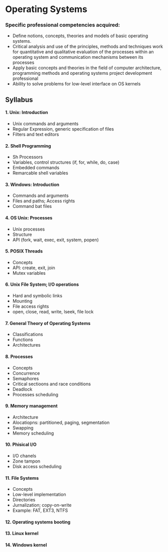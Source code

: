 # Operating Systems

### Specific professional competencies acquired:
- Define notions, concepts, theories and models of basic operating systems.
- Critical analysis and use of the principles, methods and techniques work for quantitative
and qualitative evaluation of the processes within an operating system and communication
mechanisms between its processes
- Apply basic concepts and theories in the field of computer architecture, programming
methods and operating systems project development professional
- Ability to solve problems for low-level interface on OS kernels

## Syllabus
#### 1. Unix: Introduction
- Unix commands and arguments
- Regular Expression, generic specification of files
- Filters and text editors

#### 2. Shell Programming
- Sh Processors
- Variables, control structures (if, for, while, do, case)
- Embedded commands
- Remarcable shell variables

#### 3. Windows: Introduction
- Commands and arguments
- Files and paths; Access rights
- Command bat files

#### 4. OS Unix: Processes
- Unix processes
- Structure
- API (fork, wait, exec, exit, system, popen)

#### 5. POSIX Threads
- Concepts
- API: create, exit, join
- Mutex variables

#### 6. Unix File System; I/O operations
- Hard and symbolic links
- Mounting
- File access rights
- open, close, read, write, lseek, file lock

#### 7. General Theory of Operating Systems
- Classifications
- Functions
- Architectures

#### 8. Processes
- Concepts
- Concurrence
- Semaphores
- Critical sectioons and race conditions
- Deadlock
- Processes scheduling

#### 9. Memory management
- Architecture
- Alocatiopns: partitioned, paging, segmentation
- Swapping
- Memory scheduling

#### 10. Phisical I/O
- I/O chanels
- Zone tampon
- Disk access scheduling

#### 11. File Systems
- Concepts
- Low-level implementation
- Directories
- Jurnalization; copy-on-write
- Example: FAT, EXT3, NTFS

#### 12. Operating systems booting

#### 13. Linux kernel

#### 14. Windows kernel 
